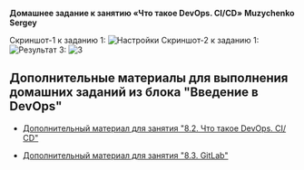 **Домашнее задание к занятию «Что такое DevOps. СI/СD»**
**Muzychenko Sergey**

Скриншот-1 к заданию 1:
![Настройки](https://github.com/netology-code/sys-pattern-homework/blob/main/img/img15.png)
Скриншот-2 к заданию 1:
![Результат](/home/ubuntu/Pictures/Screenshots/Rezultat.png)
3:
![3](~/Pictures/Screenshots/Nastroiki.png)


## Дополнительные материалы для выполнения домашних заданий из блока "Введение в DevOps"


- [Дополнительный материал для занятия "8.2. Что такое DevOps. СI/СD"](CICD/8.2-hw.md)

- [Дополнительный материал для занятия "8.3. GitLab"](https://github.com/netology-code/sdvps-materials/tree/main/gitlab)
